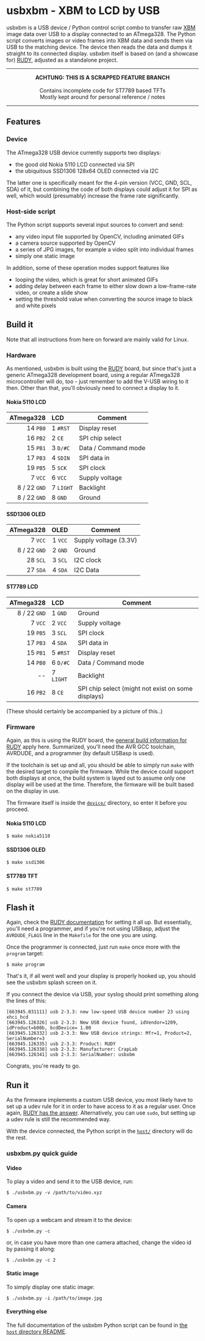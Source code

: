 # usbxbm - XBM to LCD by USB

usbxbm is a USB device / Python control script combo to transfer raw [XBM](https://en.wikipedia.org/wiki/X_BitMap) image data over USB to a display connected to an ATmega328. The Python script converts images or video frames into XBM data and sends them via USB to the matching device. The device then reads the data and dumps it straight to its connected display. usbxbm itself is based on (and a showcase for) [RUDY](https://github.com/sgreg/rudy), adjusted as a standalone project.

---

<p align="center"><b>ACHTUNG: THIS IS A SCRAPPED FEATURE BRANCH</b><br><br>Contains incomplete code for ST7789 based TFTs<br>Mostly kept around for personal reference / notes</center>

---

## Features

### Device

The ATmega328 USB device currently supports two displays:
- the good old Nokia 5110 LCD connected via SPI
- the ubiquitous SSD1306 128x64 OLED connected via I2C

The latter one is specifically meant for the 4-pin version (VCC, GND, SCL, SDA) of it, but combining the code of both displays could adjust it for SPI as well, which would (presumably) increase the frame rate significantly.

### Host-side script

The Python script supports several input sources to convert and send:
- any video input file supported by OpenCV, including animated GIFs
- a camera source supported by OpenCV
- a series of JPG images, for example a video split into individual frames
- simply one static image

In addition, some of these operation modes support features like
- looping the video, which is great for short animated GIFs
- adding delay between each frame to either slow down a low-frame-rate video, or create a slide show
- setting the threshold value when converting the source image to black and white pixels


## Build it

Note that all instructions from here on forward are mainly valid for Linux.

### Hardware

As mentioned, usbxbm is built using the [RUDY](https://github.com/sgreg/rudy) board, but since that's just a generic ATmega328 development board, using a regular ATmega328 microcontroller will do, too - just remember to add the V-USB wiring to it then. Other than that, you'll obviously need to connect a display to it.


#### Nokia 5110 LCD

| ATmega328 | LCD | Comment |
| ---: | :--- | --- |
| 14 `PB0` | 1 `#RST`| Display reset |
| 16 `PB2`| 2 `CE`| SPI chip select |
| 15 `PB1`| 3 `D/#C`| Data / Command mode |
| 17 `PB3`| 4 `SDIN`| SPI data in |
| 19 `PB5`| 5 `SCK`| SPI clock|
| 7 `VCC`| 6 `VCC`| Supply voltage |
| 8 / 22 `GND`| 7 `LIGHT`| Backlight |
| 8 / 22 `GND`| 8 `GND`| Ground |


#### SSD1306 OLED

| ATmega328 | OLED | Comment |
| ---: | :---: | --- |
| 7 `VCC` | 1 `VCC` | Supply voltage (3.3V) |
| 8 / 22 `GND` | 2 `GND` | Ground |
| 28 `SCL` | 3 `SCL` | I2C clock |
| 27 `SDA` | 4 `SDA` | I2C Data|


#### ST7789 LCD

| ATmega328 | LCD | Comment |
| ---: | :--- | --- |
| 8 / 22 `GND`| 1 `GND`| Ground |
| 7 `VCC`| 2 `VCC`| Supply voltage |
| 19 `PB5`| 3 `SCL`| SPI clock|
| 17 `PB3`| 4 `SDA`| SPI data in |
| 15 `PB1` | 5 `#RST`| Display reset |
| 14 `PB0`| 6 `D/#C`| Data / Command mode |
| -- | 7 `LIGHT`| Backlight |
| 16 `PB2`| 8 `CE`| SPI chip select (might not exist on some displays) |


(These should certainly be accompanied by a picture of this..)

### Firmware

Again, as this is using the RUDY board, the [general build information for RUDY](https://github.com/sgreg/rudy/tree/master/firmware) apply here. Summarized, you'll need the AVR GCC toolchain, AVRDUDE, and a programmer (by default USBasp is used).

If the toolchain is set up and all, you should be able to simply run `make` with the desired target to compile the firmware. While the device could support both displays at once, the build system is layed out to assume only one display will be used at the time. Therefore, the firmware will be built based on the display in use.

The firmware itself is inside the [`device/`](device/) directory, so enter it before you proceed.

#### Nokia 5110 LCD

```
$ make nokia5110
```

#### SSD1306 OLED

```
$ make ssd1306
```

#### ST7789 TFT

```
$ make st7789
```

## Flash it

Again, check the [RUDY documentation](https://github.com/sgreg/rudy/tree/master/firmware) for setting it all up. But essentially, you'll need a programmer, and if you're not using USBasp, adjust the `AVRDUDE_FLAGS` line in the `Makefile` for the one you are using.

Once the programmer is connected, just run `make` once more with the `program` target:
```
$ make program
```

That's it, if all went well and your display is properly hooked up, you should see the usbxbm splash screen on it.

If you connect the device via USB, your syslog should print something along the lines of this:
```
[663945.031111] usb 2-3.3: new low-speed USB device number 23 using xhci_hcd
[663945.126326] usb 2-3.3: New USB device found, idVendor=1209, idProduct=b00b, bcdDevice= 1.00
[663945.126332] usb 2-3.3: New USB device strings: Mfr=1, Product=2, SerialNumber=3
[663945.126335] usb 2-3.3: Product: RUDY
[663945.126338] usb 2-3.3: Manufacturer: CrapLab
[663945.126341] usb 2-3.3: SerialNumber: usbxbm
```

Congrats, you're ready to go.

## Run it

As the firmware implements a custom USB device, you most likely have to set up a udev rule for it in order to have access to it as a regular user. Once again, [RUDY has the answer](https://github.com/sgreg/rudy/tree/master/firmware/v-usb#add-udev-rule). Alternatively, you can use `sudo`, but setting up a udev rule is still the recommended way.

With the device connected, the Python script in the [`host/`](host/) directory will do the rest.

### usbxbm.py quick guide

#### Video

To play a video and send it to the USB device, run:
```
$ ./usbxbm.py -v /path/to/video.xyz
```

#### Camera

To open up a webcam and stream it to the device:
```
$ ./usbxbm.py -c
```
or, in case you have more than one camera attached, change the video id by passing it along:
```
$ ./usbxbm.py -c 2
```

#### Static image

To simply display one static image:
```
$ ./usbxbm.py -i /path/to/image.jpg
```

#### Everything else

The full documentation of the usbxbm Python script can be found in [the `host` directory README](host/).

